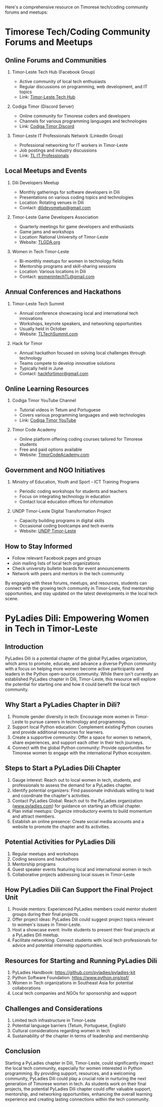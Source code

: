 Here's a comprehensive resource on Timorese tech/coding community forums and meetups:

# Timorese Tech/Coding Community Forums and Meetups

## Online Forums and Communities

1. Timor-Leste Tech Hub (Facebook Group)
   - Active community of local tech enthusiasts
   - Regular discussions on programming, web development, and IT topics
   - Link: [Timor-Leste Tech Hub](https://www.facebook.com/groups/timorlestetechhub)

2. Codiga Timor (Discord Server)
   - Online community for Timorese coders and developers
   - Channels for various programming languages and technologies
   - Link: [Codiga Timor Discord](https://discord.gg/codigatimor)

3. Timor-Leste IT Professionals Network (LinkedIn Group)
   - Professional networking for IT workers in Timor-Leste
   - Job postings and industry discussions
   - Link: [TL IT Professionals](https://www.linkedin.com/groups/timorlesteITprofessionals)

## Local Meetups and Events

1. Dili Developers Meetup
   - Monthly gatherings for software developers in Dili
   - Presentations on various coding topics and technologies
   - Location: Rotating venues in Dili
   - Contact: dilidevsmetup@gmail.com

2. Timor-Leste Game Developers Association
   - Quarterly meetings for game developers and enthusiasts
   - Game jams and workshops
   - Location: National University of Timor-Leste
   - Website: [TLGDA.org](https://www.tlgda.org)

3. Women in Tech Timor-Leste
   - Bi-monthly meetups for women in technology fields
   - Mentorship programs and skill-sharing sessions
   - Location: Various locations in Dili
   - Contact: womenintechTL@gmail.com

## Annual Conferences and Hackathons

1. Timor-Leste Tech Summit
   - Annual conference showcasing local and international tech innovations
   - Workshops, keynote speakers, and networking opportunities
   - Usually held in October
   - Website: [TLTechSummit.com](https://www.tltechsummit.com)

2. Hack for Timor
   - Annual hackathon focused on solving local challenges through technology
   - Teams compete to develop innovative solutions
   - Typically held in June
   - Contact: hackfortimor@gmail.com

## Online Learning Resources

1. Codiga Timor YouTube Channel
   - Tutorial videos in Tetum and Portuguese
   - Covers various programming languages and web technologies
   - Link: [Codiga Timor YouTube](https://www.youtube.com/codigatimor)

2. Timor Code Academy
   - Online platform offering coding courses tailored for Timorese students
   - Free and paid options available
   - Website: [TimorCodeAcademy.com](https://www.timorcodeacademy.com)

## Government and NGO Initiatives

1. Ministry of Education, Youth and Sport - ICT Training Programs
   - Periodic coding workshops for students and teachers
   - Focus on integrating technology in education
   - Contact local education offices for information

2. UNDP Timor-Leste Digital Transformation Project
   - Capacity building programs in digital skills
   - Occasional coding bootcamps and tech events
   - Website: [UNDP Timor-Leste](https://www.tl.undp.org/digital)

## How to Stay Informed

- Follow relevant Facebook pages and groups
- Join mailing lists of local tech organizations
- Check university bulletin boards for event announcements
- Network with peers and mentors in the tech community

By engaging with these forums, meetups, and resources, students can connect with the growing tech community in Timor-Leste, find mentorship opportunities, and stay updated on the latest developments in the local tech scene.

# PyLadies Dili: Empowering Women in Tech in Timor-Leste

## Introduction

PyLadies Dili is a potential chapter of the global PyLadies organization, which aims to promote, educate, and advance a diverse Python community with a focus on helping more women become active participants and leaders in the Python open-source community. While there isn't currently an established PyLadies chapter in Dili, Timor-Leste, this resource will explore the potential for starting one and how it could benefit the local tech community.

## Why Start a PyLadies Chapter in Dili?

1. Promote gender diversity in tech: Encourage more women in Timor-Leste to pursue careers in technology and programming.
2. Support local Python education: Complement existing Python courses and provide additional resources for learners.
3. Create a supportive community: Offer a space for women to network, share experiences, and support each other in their tech journeys.
4. Connect with the global Python community: Provide opportunities for Timorese women to engage with the international Python ecosystem.

## Steps to Start a PyLadies Dili Chapter

1. Gauge interest: Reach out to local women in tech, students, and professionals to assess the demand for a PyLadies chapter.
2. Identify potential organizers: Find passionate individuals willing to lead and coordinate the chapter's activities.
3. Contact PyLadies Global: Reach out to the PyLadies organization (www.pyladies.com) for guidance on starting an official chapter.
4. Plan initial meetups: Organize introductory events to build momentum and attract members.
5. Establish an online presence: Create social media accounts and a website to promote the chapter and its activities.

## Potential Activities for PyLadies Dili

1. Regular meetups and workshops
2. Coding sessions and hackathons
3. Mentorship programs
4. Guest speaker events featuring local and international women in tech
5. Collaborative projects addressing local issues in Timor-Leste

## How PyLadies Dili Can Support the Final Project Unit

1. Provide mentors: Experienced PyLadies members could mentor student groups during their final projects.
2. Offer project ideas: PyLadies Dili could suggest project topics relevant to women's issues in Timor-Leste.
3. Host a showcase event: Invite students to present their final projects at a PyLadies Dili meetup.
4. Facilitate networking: Connect students with local tech professionals for advice and potential internship opportunities.

## Resources for Starting and Running PyLadies Dili

1. PyLadies Handbook: https://github.com/pyladies/pyladies-kit
2. Python Software Foundation: https://www.python.org/psf/
3. Women in Tech organizations in Southeast Asia for potential collaborations
4. Local tech companies and NGOs for sponsorship and support

## Challenges and Considerations

1. Limited tech infrastructure in Timor-Leste
2. Potential language barriers (Tetum, Portuguese, English)
3. Cultural considerations regarding women in tech
4. Sustainability of the chapter in terms of leadership and membership

## Conclusion

Starting a PyLadies chapter in Dili, Timor-Leste, could significantly impact the local tech community, especially for women interested in Python programming. By providing support, resources, and a welcoming community, PyLadies Dili could play a crucial role in nurturing the next generation of Timorese women in tech. As students work on their final projects, the potential PyLadies Dili chapter could offer valuable support, mentorship, and networking opportunities, enhancing the overall learning experience and creating lasting connections within the tech community.